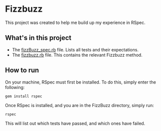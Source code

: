 # Fizzbuzz

This project was created to help me build up my experience in RSpec.

## What's in this project
- The [fizzBuzz_spec.rb](https://github.com/Hempy49/fizzbuzz/blob/master/spec/fizzbuzz_spec.rb) file. Lists all tests and their expectations.
- The [fizzbuzz.rb](https://github.com/Hempy49/fizzbuzz/blob/master/lib/fizzbuzz.rb) file. This contains the relevant Fizzbuzz method.

## How to run
On your machine, RSpec must first be installed. To do this, simply enter the following:

```shell
gem install rspec
```

Once RSpec is installed, and you are in the FizzBuzz directory, simply run:

```shell
rspec
```

This will list out which tests have passed, and which ones have failed.
